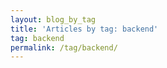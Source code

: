```yaml
---
layout: blog_by_tag
title: 'Articles by tag: backend'
tag: backend
permalink: /tag/backend/
---
```

